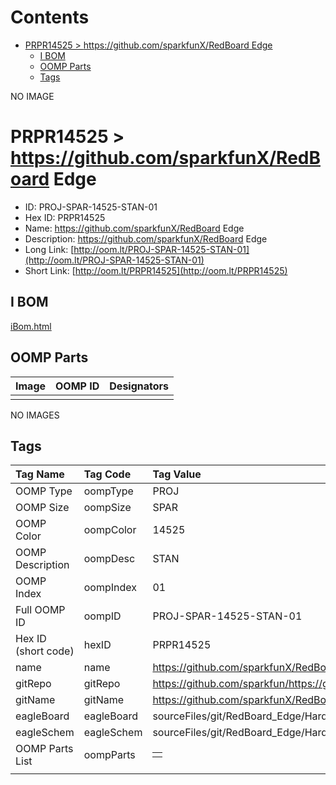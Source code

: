 



Contents
========

* [PRPR14525 > https://github.com/sparkfunX/RedBoard Edge](#prpr14525--httpsgithubcomsparkfunxredboard-edge)
	* [I BOM](#i-bom)
	* [OOMP Parts](#oomp-parts)
	* [Tags](#tags)
  
NO IMAGE  
# PRPR14525 > https://github.com/sparkfunX/RedBoard Edge

- ID: PROJ-SPAR-14525-STAN-01
- Hex ID: PRPR14525
- Name: https://github.com/sparkfunX/RedBoard Edge
- Description: https://github.com/sparkfunX/RedBoard Edge
- Long Link: [http://oom.lt/PROJ-SPAR-14525-STAN-01](http://oom.lt/PROJ-SPAR-14525-STAN-01)
- Short Link: [http://oom.lt/PRPR14525](http://oom.lt/PRPR14525)

## I BOM
  
[iBom.html](https://htmlpreview.github.io/?https://github.com/oomlout/oomlout_OOMP_projects_V2/blob/main/PROJ/SPAR/14525/STAN/01/ibom.html)
## OOMP Parts
  

|Image|OOMP ID|Designators|
| :--- | :--- | :--- |
||||
  
NO IMAGES  
## Tags
  

|Tag Name|Tag Code|Tag Value|
| :--- | :--- | :--- |
|OOMP Type|oompType|PROJ|
|OOMP Size|oompSize|SPAR|
|OOMP Color|oompColor|14525|
|OOMP Description|oompDesc|STAN|
|OOMP Index|oompIndex|01|
|Full OOMP ID|oompID|PROJ-SPAR-14525-STAN-01|
|Hex ID (short code)|hexID|PRPR14525|
|name|name|https://github.com/sparkfunX/RedBoard Edge|
|gitRepo|gitRepo|https://github.com/sparkfun/https://github.com/sparkfunX/RedBoard_Edge|
|gitName|gitName|https://github.com/sparkfunX/RedBoard_Edge|
|eagleBoard|eagleBoard|sourceFiles/git/RedBoard_Edge/Hardware/modified_eagle_files/RedBoard.brd|
|eagleSchem|eagleSchem|sourceFiles/git/RedBoard_Edge/Hardware/modified_eagle_files/RedBoard.sch|
|OOMP Parts List|oompParts|<table><tr><td></td></tr></table>|
||||
